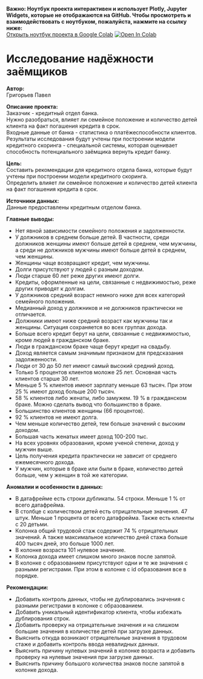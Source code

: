 **Важно: Ноутбук проекта интерактивен и использует Plotly, Jupyter Widgets, которые не отображаются на GitHub. Чтобы просмотреть и взаимодействовать с ноутбуком, пожалуйста, нажмите на ссылку ниже:**  
[Открыть ноутбук проекта в Google Colab](https://colab.research.google.com/github/bestorlov1992/Projects/blob/main/projects/%D0%98%D1%81%D1%81%D0%BB%D0%B5%D0%B4%D0%BE%D0%B2%D0%B0%D0%BD%D0%B8%D0%B5%20%D0%BD%D0%B0%D0%B4%D1%91%D0%B6%D0%BD%D0%BE%D1%81%D1%82%D0%B8%20%D0%B7%D0%B0%D1%91%D0%BC%D1%89%D0%B8%D0%BA%D0%BE%D0%B2/creditworthiness_research.ipynb) 
<a href="https://colab.research.google.com/github/bestorlov1992/Projects/blob/main/projects/%D0%98%D1%81%D1%81%D0%BB%D0%B5%D0%B4%D0%BE%D0%B2%D0%B0%D0%BD%D0%B8%D0%B5%20%D0%BD%D0%B0%D0%B4%D1%91%D0%B6%D0%BD%D0%BE%D1%81%D1%82%D0%B8%20%D0%B7%D0%B0%D1%91%D0%BC%D1%89%D0%B8%D0%BA%D0%BE%D0%B2/creditworthiness_research.ipynb" target="_parent"><img src="https://colab.research.google.com/assets/colab-badge.svg" alt="Open In Colab"/></a>
# Исследование надёжности заёмщиков

**Автор:**  
Григорьев Павел   

**Описание проекта:**   
Заказчик - кредитный отдел банка.  
Нужно разобраться, влияет ли семейное положение и количество детей клиента на факт погашения кредита в срок.  
Входные данные от банка - статистика о платёжеспособности клиентов.    
Результаты исследования будут учтены при построении модели кредитного скоринга - специальной системы, которая оценивает способность потенциального заёмщика вернуть кредит банку.  

**Цель:**   
Составить рекомендации для кредитного отдела банка, которые будут учтены при построении модели кредитного скоринга.  
Определить влияет ли семейное положение и количество детей клиента на факт погашения кредита в срок.  

**Источники данных:**   
Данные предоставлены кредитным отделом банка.

**Главные выводы:**
- Нет явной зависимости семейного положения и задолженности.
- У должников в среднем больше детей. В частности, среди должников женщины имеют больше детей в среднем, чем мужчины, а среди не должников мужчины имеют больше детей в среднем, чем женщины.
- Женщины чаще возвращают кредит, чем мужчины.
- Долги присутствуют у людей с разным доходом.
- Люди старше 60 лет реже других имеют долги.
- Кредиты, оформленные на цели, связанные с недвижимостью, реже других приводят к долгам.
- У должников средний возраст немного ниже для всех категорий семейного положения.
- Медианный доход у должников и не должников практически не отличается.
- Должники имеют ниже средний возраст как мужчины так и женщины. Ситуация сохраняется во всех группах дохода.
- Больше всего кредит берут на цели, связанные с недвижимостью, кроме людей в гражданском браке.
- Люди в гражданском браке чаще берут кредит на свадьбу.
- Доход является самым значимым признаком для предсказания задолженности.
- Люди от 30 до 50 лет имеют самый высокий средний доход.
- Только 5 процентов клиентов моложе 25 лет. Основная часть клиентов старше 30 лет.
- Меньше 5 % клиентов имеют зарплату меньше 63 тысяч. При этом 25 % имеют доход больше 200 тысяч.
- 58 % клиентов либо женаты, либо замужем. 19 % в гражданском браке. Можно сделать вывод что большинство в браке.
- Большинство клиентов женщины (66 процентов).
- 92 % клиентов не имеют долга.
- Чем меньше количество детей, тем больше значений с высоким доходом.
- Большая часть женатых имеет доход 100-200 тыс.
- На всех уровнях образования, кроме ученой степени, доход у мужчин выше.
- Цель получения кредита практически не зависит от среднего ежемесячного дохода.
- У мужчин, которые в браке или были в браке, количество детей больше, чем у женщин в той же категории.
  
**Аномалии и особенности в данных:**
- В датафрейме есть строки дубликаты. 54 строки. Меньше 1 % от всего датафрейма.  
- В столбце с количеством детей есть отрицательные значения. 47 штук. Меньше 1 процента от всего датафрейма. Также есть клиенты с 20 детьми.
- Колонка общий трудовой стаж содержит 74 % отрицательных значений. А также максимальное количество дней стажа больше 400 тысяч дней, это больше 1000 лет.
- В колонке возраста 101 нулевое значение.
- Колонка дохода имеет слишком много знаков после запятой.
- В колонке с образованием присутствуют одни и те же значения с разными регистрами. При этом в колонке с id образования все в порядке.

**Рекомендации:**
- Добавить контроль данных, чтобы не дублировались значения с разными регистрами в колонке с образованием.
- Добавить уникальный идентификатор клиента, чтобы избежать дублирования строк.
- Добавить проверку на отрицательные значения и на слишком большие значения в количестве детей при загрузке данных.
- Выяснить откуда возникают отрицательные значения в трудовом стаже и добавить контроль ввода невалидных данных.
- Выяснить причину нулевых значений в колонке возраста и добавить проверку на нулевые значения при загрузке данных.
- Выяснить причину большого количества знаков после запятой в колонке дохода.  
